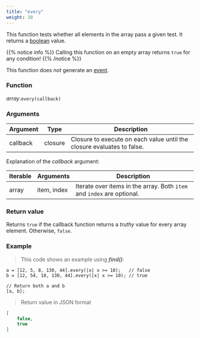 ```yaml
---
title: "every"
weight: 38
---
```


This function tests whether all elements in the array pass a given test. It returns a [boolean](../../bool) value.

{{% notice info %}}
Calling this function on an empty array returns `true` for any condition!
{{% /notice %}}


This function does *not* generate an [event](../../../overview/events).

### Function

*array*.`every(callback)`

### Arguments

Argument | Type | Description
-------- | ---- | -----------
callback | closure | Closure to execute on each value until the closure evaluates to false.

Explanation of the *callback* argument:

Iterable | Arguments   | Description
-------- | ----------- | -----------
array    | item, index | Iterate over items in the array. Both `item` and `index` are optional.

### Return value

Returns `true` if the callback function returns a *truthy* value for every array element. Otherwise, `false`.

### Example

> This code shows an example using ***find()***:

```thingsdb,json_response
a = [12, 5, 8, 130, 44].every(|x| x >= 10);   // false
b = [12, 54, 18, 130, 44].every(|x| x >= 10); // true

// Return both a and b
[a, b];
```

> Return value in JSON format

```json
[
    false,
    true
]
```
